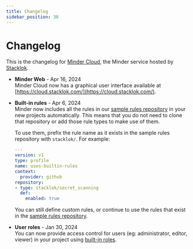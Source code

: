 ```yaml
---
title: Changelog
sidebar_position: 30
---
```


# Changelog

This is the changelog for [Minder Cloud](https://cloud.stacklok.com/), the Minder service hosted by [Stacklok](https://stacklok.com/).

* **Minder Web** - Apr 16, 2024  
    Minder Cloud now has a graphical user interface available at [https://cloud.stacklok.com/](https://cloud.stacklok.com/).

* **Built-in rules** - Apr 6, 2024  
    Minder now includes all the rules in our [sample rules repository](https://github.com/stacklok/minder-rules-and-profiles/) in your new projects automatically. This means that you do not need to clone that repository or add those rule types to make use of them.

    To use them, prefix the rule name as it exists in the sample rules repository with `stacklok/`. For example:

    ```yaml
    ---
    version: v1
    type: profile
    name: uses-builtin-rules
    context:
      provider: github
    repository:
    - type: stacklok/secret_scanning
      def:
        enabled: true
    ```

    You can still define custom rules, or continue to use the rules that exist in the [sample rules repository](https://github.com/stacklok/minder-rules-and-profiles).

* **User roles** - Jan 30, 2024  
  You can now provide access control for users (eg: administrator, editor, viewer) in your project using [built-in roles](../user_management/user_roles.md).
